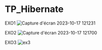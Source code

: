 # TP_Hibernate
 EXO1
![Capture d'écran 2023-10-17 121231](https://github.com/safae12-1/TP_Hibernate/assets/124156186/ca3b98a3-fcd6-41b2-b2af-f388b6424e91)


EXO2
![Capture d'écran 2023-10-17 121700](https://github.com/safae12-1/TP_Hibernate/assets/124156186/35eb59e6-d7b9-41d1-8032-68428194128a)


EXO3
![ex3](https://github.com/safae12-1/TP_Hibernate/assets/124156186/f85e73f0-c876-4fea-813a-f329b37e4d5d)
